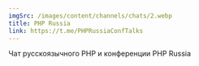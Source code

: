 ```yaml
---
imgSrc: /images/content/channels/chats/2.webp
title: PHP Russia
link: https://t.me/PHPRussiaConfTalks
---
```


Чат русскоязычного PHP и конференции PHP Russia
